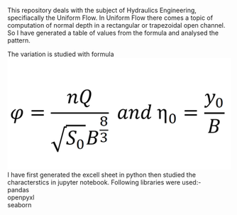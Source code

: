 This repository deals with the subject of Hydraulics Engineering, specifiacally the Uniform Flow. In Uniform Flow there comes a topic of computation of normal depth in a rectangular or trapezoidal open channel. So I have generated a table of values from the formula and analysed the pattern. <br />

The variation is studied with formula <br />
![formula](https://raw.githubusercontent.com/redhuskyKD/Variation_of_fi/main/Formula.png)
<br />
I have first generated the excell sheet in python then studied the characterstics in jupyter notebook.
Following libraries were used:-<br />
pandas<br />
openpyxl<br />
seaborn<br />
